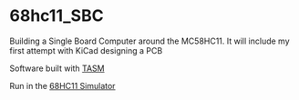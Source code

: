 # 68hc11_SBC
Building a Single Board Computer around the MC58HC11.  It will include my first attempt with KiCad designing a PCB

Software built with [TASM](https://www.ticalc.org/archives/files/fileinfo/250/25051.html)

Run in the [68HC11 Simulator](http://www.hc11.demon.nl/thrsim11/thrsim11.htm)


